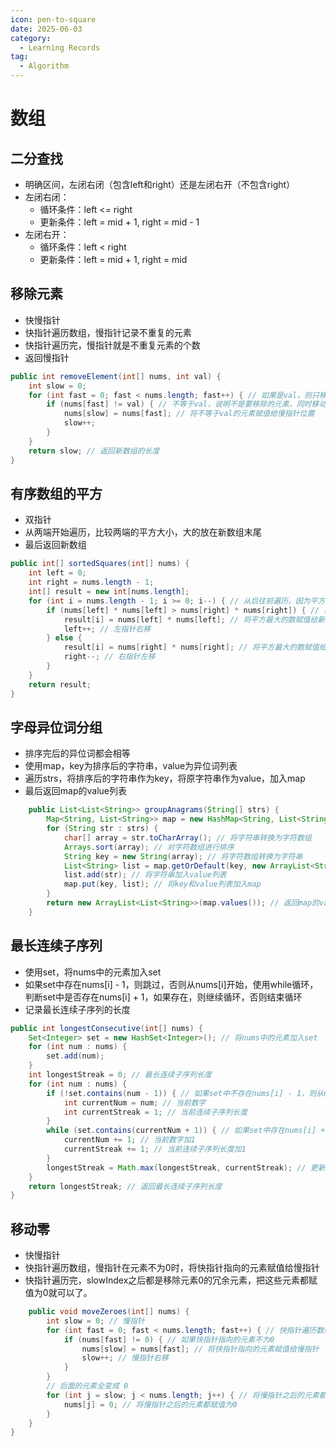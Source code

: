 ```yaml
---
icon: pen-to-square
date: 2025-06-03
category:
  - Learning Records
tag:
  - Algorithm
---
```


# 数组

## 二分查找
- 明确区间，左闭右闭（包含left和right）还是左闭右开（不包含right）
- 左闭右闭：
    - 循环条件：left <= right
    - 更新条件：left = mid + 1, right = mid - 1
- 左闭右开：
    - 循环条件：left < right
    - 更新条件：left = mid + 1, right = mid

## 移除元素
- 快慢指针
- 快指针遍历数组，慢指针记录不重复的元素
- 快指针遍历完，慢指针就是不重复元素的个数
- 返回慢指针
```java
public int removeElement(int[] nums, int val) {
    int slow = 0;
    for (int fast = 0; fast < nums.length; fast++) { // 如果是val，则只移动快指针
        if (nums[fast] != val) { // 不等于val，说明不是要移除的元素，同时移动快慢指针
            nums[slow] = nums[fast]; // 将不等于val的元素赋值给慢指针位置
            slow++;
        }
    }
    return slow; // 返回新数组的长度
}
```

## 有序数组的平方
- 双指针
- 从两端开始遍历，比较两端的平方大小，大的放在新数组末尾
- 最后返回新数组
```java
public int[] sortedSquares(int[] nums) {
    int left = 0;
    int right = nums.length - 1;
    int[] result = new int[nums.length];
    for (int i = nums.length - 1; i >= 0; i--) { // 从后往前遍历，因为平方最大的数在两端
        if (nums[left] * nums[left] > nums[right] * nums[right]) { // 如果左边的平方大于右边的平方
            result[i] = nums[left] * nums[left]; // 将平方最大的数赋值给新数组
            left++; // 左指针右移
        } else {
            result[i] = nums[right] * nums[right]; // 将平方最大的数赋值给新数组
            right--; // 右指针左移
        }
    }
    return result;
}
```

## 字母异位词分组
- 排序完后的异位词都会相等
- 使用map，key为排序后的字符串，value为异位词列表
- 遍历strs，将排序后的字符串作为key，将原字符串作为value，加入map
- 最后返回map的value列表
```java
    public List<List<String>> groupAnagrams(String[] strs) {
        Map<String, List<String>> map = new HashMap<String, List<String>>();
        for (String str : strs) {
            char[] array = str.toCharArray(); // 将字符串转换为字符数组
            Arrays.sort(array); // 对字符数组进行排序
            String key = new String(array); // 将字符数组转换为字符串
            List<String> list = map.getOrDefault(key, new ArrayList<String>()); // 获取key对应的value，如果key不存在，则返回new ArrayList<String>()
            list.add(str); // 将字符串加入value列表
            map.put(key, list); // 将key和value列表加入map
        }
        return new ArrayList<List<String>>(map.values()); // 返回map的value列表
    }
```

## 最长连续子序列
- 使用set，将nums中的元素加入set
- 如果set中存在nums[i] - 1，则跳过，否则从nums[i]开始，使用while循环，判断set中是否存在nums[i] + 1，如果存在，则继续循环，否则结束循环
- 记录最长连续子序列的长度
```java
public int longestConsecutive(int[] nums) {
    Set<Integer> set = new HashSet<Integer>(); // 将nums中的元素加入set
    for (int num : nums) {
        set.add(num); 
    }
    int longestStreak = 0; // 最长连续子序列长度
    for (int num : nums) {
        if (!set.contains(num - 1)) { // 如果set中不存在nums[i] - 1，则从nums[i]开始
            int currentNum = num; // 当前数字
            int currentStreak = 1; // 当前连续子序列长度
        }
        while (set.contains(currentNum + 1)) { // 如果set中存在nums[i] + 1，则继续循环
            currentNum += 1; // 当前数字加1
            currentStreak += 1; // 当前连续子序列长度加1
        }
        longestStreak = Math.max(longestStreak, currentStreak); // 更新最长连续子序列长度
    }
    return longestStreak; // 返回最长连续子序列长度
}
```

## 移动零
- 快慢指针
- 快指针遍历数组，慢指针在元素不为0时，将快指针指向的元素赋值给慢指针
- 快指针遍历完，slowIndex之后都是移除元素0的冗余元素，把这些元素都赋值为0就可以了。
```java
    public void moveZeroes(int[] nums) {
        int slow = 0; // 慢指针
        for (int fast = 0; fast < nums.length; fast++) { // 快指针遍历数组
            if (nums[fast] != 0) { // 如果快指针指向的元素不为0
                nums[slow] = nums[fast]; // 将快指针指向的元素赋值给慢指针
                slow++; // 慢指针右移
            }
        }
        // 后面的元素全变成 0
        for (int j = slow; j < nums.length; j++) { // 将慢指针之后的元素都赋值为0
            nums[j] = 0; // 将慢指针之后的元素都赋值为0
        }
    }
}
```